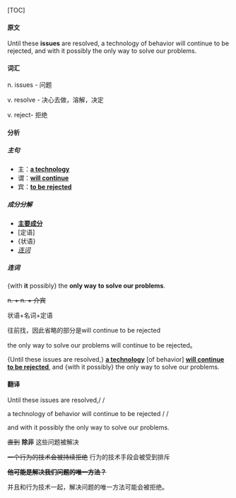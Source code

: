 [TOC]

#### 原文

Until these **issues** are resolved, a technology of behavior will continue to be rejected, and with it possibly the only way to solve our problems.

#### 词汇

n. issues - 问题

v. resolve - 决心去做，溶解，决定

v. reject- 拒绝

 #### 分析

##### 主句

- 主：**<u>a technology</u>**
- 谓：**<u>will continue</u>**
- 宾：**<u>to be rejected</u>**

##### 成分分解

- **<u>主要成分</u>**
- [定语]
- {状语}
- *<u>连词</u>*

##### 连词

{with **it** possibly} the **only way** **to solve our problems**.

~~n. +  n. + 介宾~~

状语+名词+定语

往前找，因此省略的部分是will continue to be rejected

the only way to solve our problems will continue to be rejected。

{Until these issues are resolved,} **<u>a technology</u>** [of behavior] **<u>will continue</u>** **<u>to be rejected</u>**, and {with it possibly} the only way to solve our problems.

#### 翻译

Until these issues are resolved,/ /

a technology of behavior will continue to be rejected / / 

and with it possibly the only way to solve our problems.

~~直到~~ **除非** 这些问题被解决

~~一个行为的技术会被持续拒绝~~ 行为的技术手段会被受到排斥

~~**他可能是解决我们问题的唯一方法？**~~

并且和行为技术一起，解决问题的唯一方法可能会被拒绝。





